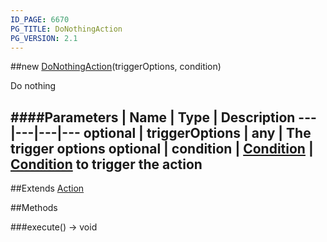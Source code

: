 ```yaml
---
ID_PAGE: 6670
PG_TITLE: DoNothingAction
PG_VERSION: 2.1
---
```

##new [DoNothingAction](page.php?p=6670)(triggerOptions, condition)



Do nothing




####Parameters
 | Name | Type | Description
---|---|---|---
optional | triggerOptions | any | The trigger options
optional | condition | [Condition](page.php?p=6679) | [Condition](page.php?p=6679) to trigger the action
---

##Extends [Action](page.php?p=6663)


##Methods

###execute() &rarr; void

